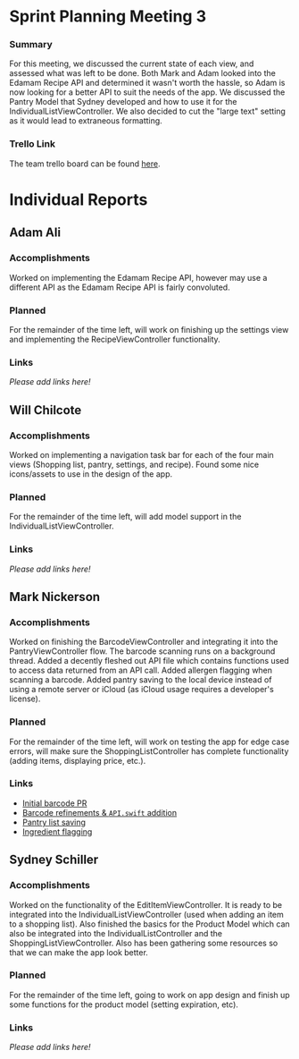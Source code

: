 # Sprint Planning Meeting 3
### Summary
For this meeting, we discussed the current state of each view, and assessed what
was left to be done. Both Mark and Adam looked into the Edamam Recipe API and
determined it wasn't worth the hassle, so Adam is now looking for a better API
to suit the needs of the app. We discussed the Pantry Model that Sydney
developed and how to use it for the IndividualListViewController. We also
decided to cut the "large text" setting as it would lead to extraneous
formatting.

### Trello Link
The team trello board can be found [here](https://trello.com/b/KZggYtj1/master-189e-board).

# Individual Reports
## Adam Ali
### Accomplishments
Worked on implementing the Edamam Recipe API, however may use a different API as
the Edamam Recipe API is fairly convoluted. 

### Planned
For the remainder of the time left, will work on finishing up the settings view
and implementing the RecipeViewController functionality.

### Links
_Please add links here!_

## Will Chilcote
### Accomplishments
Worked on implementing a navigation task bar for each of the four main views
(Shopping list, pantry, settings, and recipe). Found some nice icons/assets to
use in the design of the app.

### Planned
For the remainder of the time left, will add model support in the
IndividualListViewController.

### Links
_Please add links here!_

## Mark Nickerson
### Accomplishments
Worked on finishing the BarcodeViewController and integrating it into the
PantryViewController flow. The barcode scanning runs on a background thread.
Added a decently fleshed out API file which contains functions used to access
data returned from an API call. Added allergen flagging when scanning a barcode.
Added pantry saving to the local device instead of using a remote server or
iCloud (as iCloud usage requires a developer's license).

### Planned
For the remainder of the time left, will work on testing the app for edge case
errors, will make sure the ShoppingListController has complete functionality
(adding items, displaying price, etc.).

### Links
- [Initial barcode PR](https://github.com/ECS189E/Can-I-graduate-already-LLC/tree/newBarcode)
- [Barcode refinements & `API.swift` addition](https://github.com/ECS189E/Can-I-graduate-already-LLC/commit/ed3527ea5190b5305a406be339d76ac0a07aefa7)
- [Pantry list saving](https://github.com/ECS189E/Can-I-graduate-already-LLC/commit/bb0045c1b6fd8e4dc66474af47bf45a207f5f724)
- [Ingredient flagging](https://github.com/ECS189E/Can-I-graduate-already-LLC/commit/56bc59086bee672ae4449ee8954fc09b63bd783d)



## Sydney Schiller
### Accomplishments
Worked on the functionality of the EditItemViewController. It is ready to be
integrated into the IndividualListViewController (used when adding an item to a
shopping list). Also finished the basics for the Product Model which can also be
integrated into the IndividualListController and the ShoppingListViewController.
Also has been gathering some resources so that we can make the app look better.

### Planned
For the remainder of the time left, going to work on app design and finish up
some functions for the product model (setting expiration, etc).

### Links
_Please add links here!_

